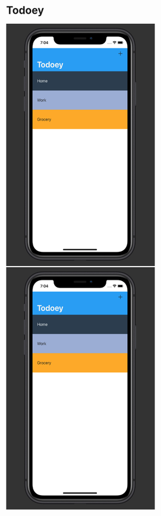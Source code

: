 # Todoey

<img src="images/todoey_1.png" width="400" height="650">
<img src="images/todoey_1.png" width="400" height="650">
